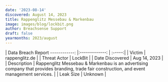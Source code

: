 ```yaml
---
date: '2023-08-14'
discovered: August 14, 2023
title: Rappenglitz Messebau & Markenbau
image: images/blog/lockbit.png
author: Breachsense Support
draft: false
yearmonths: 2023/august
---
```



| Data Breach Report
------------:     |:-------------:    | :-----:|
| Victim      | rappenglitz.de      | 
| Threat Actor      | LockBit      | 
| Date Discovered      | Aug 14, 2023      | 
| Description      | Rappenglitz Messebau & Markenbau is an advertising company that provides branding, trade fair construction, and event management services.      | 
| Leak Size      | Unknown      | 

